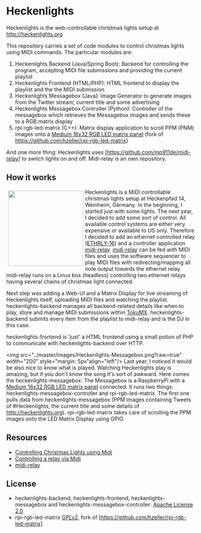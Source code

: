Heckenlights
=============

Heckenlights is the web-controllable christmas lights setup at http://heckenlights.org

This repository carries a set of code modules to control christmas lights using MIDI commands. The particular modules are:

1. Heckenlights Backend (Java/Spring Boot): Backend for controlling the program, accepting MIDI file submissions and providing the current playlist
2. Heckenlights Frontend (HTML/PHP): HTML frontend to display the playlist and the the MIDI submission
3. Heckenlights Messagebox (Java): Image Generator to generate images from the Twitter stream, current title and some advertising
4. Heckenlights Messagebox Controller (Python): Controller of the messagebox which retrieves the Messagebox images and sends these to a RGB matrix display
5. rpi-rgb-led-matrix (C++): Matrix display application to scroll PPM (PNM) images onto a [Medium 16x32 RGB LED matrix panel](http://www.adafruit.com/product/420) (fork of https://github.com/hzeller/rpi-rgb-led-matrix)

And one more thing:
Heckenlights uses [https://github.com/mp911de/midi-relay] to switch lights on and off. Midi-relay is an own repository.

How it works
------------
<img src="../master/images/Heckenlights.png?raw=true" width="200" align="left" style="margin: 5px"/> Heckenlights is a MIDI controllable christmas lights setup at Heckenpfad 14, Weinheim, Germany. In the beginning, I started just with some lights. The next year, I decided to add some sort of control. All available control systems are either very expensive or available to US only. Therefore I decided to add an ethernet controlled relay ([ETHRLY-16](http://www.robot-electronics.co.uk/htm/eth_rly16tech.htm)) and a controller application [midi-relay](https://github.com/mp911de/midi-relay). [midi-relay](https://github.com/mp911de/midi-relay) can be fed with MIDI files and uses the software sequencer to play MIDI files with redirecting/mapping all note output towards the ethernet relay. midi-relay runs on a Linux box (headless) controlling two ethernet relays having several chains of christmas light connected.

Next step was adding a Web-UI and a Matrix Display for live streaming of Heckenlights itself, uploading MIDI files and watching the playlist. heckenlights-backend manages all backend-related details like when to play, store and manage MIDI submissions within [TokuMX](http://www.tokutek.com/tokumx-for-mongodb/). heckenlights-backend submits every item from the playlist to midi-relay and is the DJ in this case.

heckenlights-frontend is 'just' a HTML frontend using a small potion of PHP to communicate with heckenlights-backend over HTTP. 

<img src="../master/images/Heckenlights-Messagebox.png?raw=true" width="200" style="margin: 5px"align="left"/> Last year, I noticed it would be also nice to know what is played. Watching Heckenlights play is amazing, but if you don't know the song it's sort of awkward. Here comes the heckenlights-messagebox: The Messagebox is a RaspberryPi with a [Medium 16x32 RGB LED matrix panel](http://www.adafruit.com/product/420) connected. It runs two things: heckenlights-messagebox-controller and rpi-rgb-led-matrix. The first one pulls data from heckenlights-messagebox (PPM images containing Tweets of #Heckenlights, the current title and some details of http://heckenlights.org). rpi-rgb-led-matrix takes care of scrolling the PPM images onto the LED Matrix Display using GPIO.




Resources
---------
* [Controlling Christmas Lights using Midi](https://www.paluch.biz/blog/65-controlling-christmas-lights-using-midi.html)
* [Controlling a relay via Midi](https://www.paluch.biz/blog/64-controlling-a-relay-via-midi.html)
* [midi-relay](https://github.com/mp911de/midi-relay)


License
---------
* heckenlights-backend, heckenlights-frontend, heckenlights-messagebox and heckenlights-messagebox-controller: [Apache License 2.0](http://www.apache.org/licenses/LICENSE-2.0)
* rpi-rgb-led-matrix [GPLv2](http://www.gnu.org/licenses/gpl-2.0.html), fork of [https://github.com/hzeller/rpi-rgb-led-matrix]
